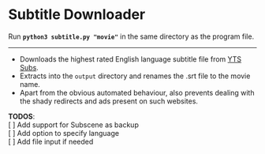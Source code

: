 # Subtitle Downloader

Run **`python3 subtitle.py "movie"`** in the same directory as the program file.

---

- Downloads the highest rated English language subtitle file from [YTS Subs](https://yts-subs.com/).
- Extracts into the `output` directory and renames the .srt file to the movie name.
- Apart from the obvious automated behaviour, also prevents dealing with the shady redirects and ads present on such websites.

**TODOS**:  
[ ] Add support for Subscene as backup  
[ ] Add option to specify language  
[ ] Add file input if needed
